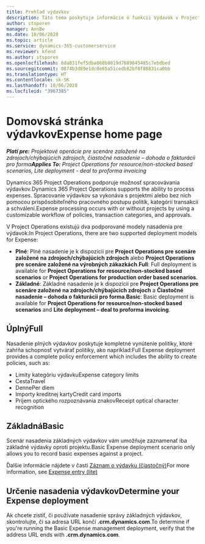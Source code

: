 ```yaml
---
title: Prehľad výdavkov
description: Táto téma poskytuje informácie o funkcii Výdavok v Project Operations.
author: stsporen
manager: AnnBe
ms.date: 10/06/2020
ms.topic: article
ms.service: dynamics-365-customerservice
ms.reviewer: kfend
ms.author: stsporen
ms.openlocfilehash: 6da831fef5dba060b8019d7689645405c7ebdbed
ms.sourcegitcommit: 0874b3d89e1dc0e65a51cedb82bf8f80831ca0bb
ms.translationtype: HT
ms.contentlocale: sk-SK
ms.lasthandoff: 10/06/2020
ms.locfileid: "3967385"
---
```

# <a name="expense-home-page"></a><span data-ttu-id="46964-103">Domovská stránka výdavkov</span><span class="sxs-lookup"><span data-stu-id="46964-103">Expense home page</span></span>

<span data-ttu-id="46964-104">_**Platí pre:** Projektové operácie pre scenáre založené na zdrojoch/chýbajúcich zdrojoch, čiastočné nasadenie – dohoda o fakturácii pro forma_</span><span class="sxs-lookup"><span data-stu-id="46964-104">_**Applies To:** Project Operations for resource/non-stocked based scenarios, Lite deployment - deal to proforma invoicing_</span></span>


<span data-ttu-id="46964-105">Dynamics 365 Project Operations podporuje možnosť spracovávania výdavkov.</span><span class="sxs-lookup"><span data-stu-id="46964-105">Dynamics 365 Project Operations supports the ability to process expenses.</span></span> <span data-ttu-id="46964-106">Spracovanie výdavkov sa vykonáva s projektmi alebo bez nich pomocou prispôsobiteľného pracovného postupu politík, kategórií transakcií a schválení.</span><span class="sxs-lookup"><span data-stu-id="46964-106">Expense processing occurs with or without projects by using a customizable workflow of policies, transaction categories, and approvals.</span></span>

<span data-ttu-id="46964-107">V Project Operations existujú dva podporované modely nasadenia pre výdavok:</span><span class="sxs-lookup"><span data-stu-id="46964-107">In Project Operations, there are two supported deployment models for Expense:</span></span> 

- <span data-ttu-id="46964-108">**Plné**: Plné nasadenie je k dispozícii pre **Project Operations pre scenáre založené na zdrojoch/chýbajúcich zdrojoch** alebo **Project Operations pre scenáre založené na výrobných zákazkách**.</span><span class="sxs-lookup"><span data-stu-id="46964-108">**Full**: Full deployment is available for **Project Operations for resource/non-stocked based scenarios** or **Project Operations for production order based scenarios**.</span></span>
- <span data-ttu-id="46964-109">**Základné**: Základné nasadenie je k dispozícii pre **Project Operations pre scenáre založené na zdrojoch/chýbajúcich zdrojoch** a **Čiastočné nasadenie – dohoda o fakturácii pro forma**.</span><span class="sxs-lookup"><span data-stu-id="46964-109">**Basic**: Basic deployment is available for **Project Operations for resource/non-stocked based scenarios** and **Lite deployment – deal to proforma invoicing**.</span></span>

## <a name="full"></a><span data-ttu-id="46964-110">Úplný</span><span class="sxs-lookup"><span data-stu-id="46964-110">Full</span></span> 
<span data-ttu-id="46964-111">Nasadenie plných výdavkov poskytuje kompletné vynútenie politiky, ktoré zahŕňa schopnosť vytvárať politiky, ako napríklad:</span><span class="sxs-lookup"><span data-stu-id="46964-111">Full Expense deployment provides a complete policy enforcement which includes the ability to create policies, such as:</span></span>

  - <span data-ttu-id="46964-112">Limity kategóriu výdavku</span><span class="sxs-lookup"><span data-stu-id="46964-112">Expense category limits</span></span>
  - <span data-ttu-id="46964-113">Cesta</span><span class="sxs-lookup"><span data-stu-id="46964-113">Travel</span></span>
  - <span data-ttu-id="46964-114">Denne</span><span class="sxs-lookup"><span data-stu-id="46964-114">Per diem</span></span>
  - <span data-ttu-id="46964-115">Importy kreditnej karty</span><span class="sxs-lookup"><span data-stu-id="46964-115">Credit card imports</span></span>
  - <span data-ttu-id="46964-116">Príjem optického rozpoznávania znakov</span><span class="sxs-lookup"><span data-stu-id="46964-116">Receipt optical character recognition</span></span>

## <a name="basic"></a><span data-ttu-id="46964-117">Základná</span><span class="sxs-lookup"><span data-stu-id="46964-117">Basic</span></span> 
<span data-ttu-id="46964-118">Scenár nasadenia základných výdavkov vám umožňuje zaznamenať iba základné výdavky oproti projektu.</span><span class="sxs-lookup"><span data-stu-id="46964-118">Basic Expense deployment scenario only allows you to record basic expenses against a project.</span></span> 

<span data-ttu-id="46964-119">Ďalšie informácie nájdete v časti [Záznam o výdavku (čiastočný)](basic-expense.md)</span><span class="sxs-lookup"><span data-stu-id="46964-119">For more information, see [Expense entry (lite)](basic-expense.md)</span></span>

## <a name="determine-your-expense-deployment"></a><span data-ttu-id="46964-120">Určenie nasadenia výdavkov</span><span class="sxs-lookup"><span data-stu-id="46964-120">Determine your Expense deployment</span></span>
<span data-ttu-id="46964-121">Ak chcete zistiť, či používate nasadenie správy základných výdavkov, skontrolujte, či sa adresa URL končí **.crm.dynamics.com**.</span><span class="sxs-lookup"><span data-stu-id="46964-121">To determine if you're running the Basic Expense management deployment, verify that the address URL ends with **.crm.dynamics.com**.</span></span> 

